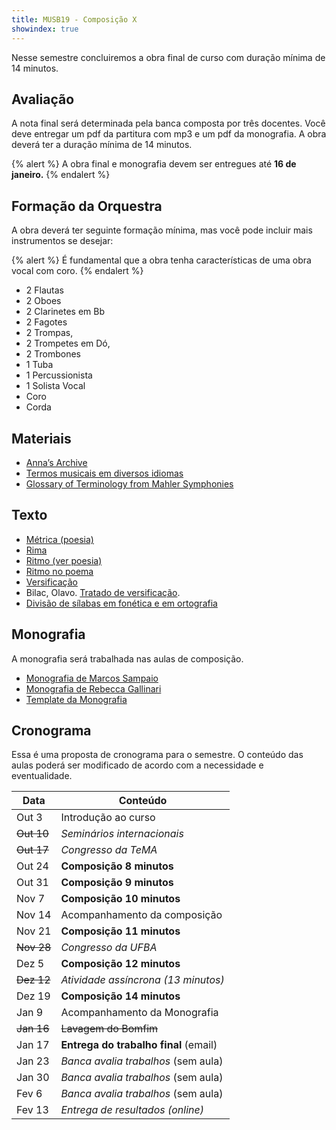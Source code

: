 ```yaml
---
title: MUSB19 - Composição X
showindex: true
---
```


Nesse semestre concluiremos a obra final de curso com duração mínima de 14
minutos.

## Avaliação

A nota final será determinada pela banca composta por três docentes. Você deve
entregar um pdf da partitura com mp3 e um pdf da monografia. A obra deverá ter a
duração mínima de 14 minutos.

{% alert %}
A obra final e monografia devem ser entregues até <b>16 de janeiro.</b>
{% endalert %}

## Formação da Orquestra

A obra deverá ter seguinte formação mínima, mas você pode incluir mais
instrumentos se desejar:

{% alert %}
É fundamental que a obra tenha características de uma obra vocal com coro.
{% endalert %}

- 2 Flautas
- 2 Oboes
- 2 Clarinetes em Bb
- 2 Fagotes
- 2 Trompas,
- 2 Trompetes em Dó,
- 2 Trombones
- 1 Tuba
- 1 Percussionista
- 1 Solista Vocal
- Coro
- Corda

## Materiais

- [Anna’s Archive](https://annas-archive.org)
- [Termos musicais em diversos idiomas](https://web.library.yale.edu/cataloging/music/instname)
- [Glossary of Terminology from Mahler Symphonies](https://www.orchestralibrary.com/reftables/mahler2gloss.html)

## Texto

- [Métrica (poesia)](http://pt.wikipedia.org/wiki/Métrica_(poesia))
- [Rima](http://pt.wikipedia.org/wiki/Rima)
- [Ritmo (ver poesia)](http://pt.wikipedia.org/wiki/Ritmo)
- [Ritmo no poema](http://pt.wikipedia.org/wiki/Ritmo_no_poema)
- [Versificação](http://pt.wikipedia.org/wiki/Versificação)
- Bilac, Olavo. [Tratado de versificação](https://digital.bbm.usp.br/handle/bbm/4711).
- [Divisão de sílabas em fonética e em ortografia](http://www.academia.org.br/artigos/divisao-de-silabas-em-fonetica-e-em-ortografia)


## Monografia

A monografia será trabalhada nas aulas de composição.

- [Monografia de Marcos Sampaio][1]
- [Monografia de Rebecca Gallinari][2]
- [Template da Monografia][3]

[1]: https://docs.pkroger.com/Monografia%20Marcos.pdf
[2]: https://docs.pkroger.com/Monografia%20Rebecca.pdf
[3]: https://docs.pkroger.com/Modelo%20Monografia.docx


## Cronograma

Essa é uma proposta de cronograma para o semestre. O conteúdo das aulas poderá
ser modificado de acordo com a necessidade e eventualidade.

| Data       | Conteúdo                              |
|------------|---------------------------------------|
| Out 3      | Introdução ao curso                   |
| ~~Out 10~~ | *Seminários internacionais*           |
| ~~Out 17~~ | *Congresso da TeMA*                   |
| Out 24     | **Composição 8 minutos**              |
| Out 31     | **Composição 9 minutos**              |
| Nov 7      | **Composição 10 minutos**             |
| Nov 14     | Acompanhamento da composição          |
| Nov 21     | **Composição 11 minutos**             |
| ~~Nov 28~~ | _Congresso da UFBA_                   |
| Dez 5      | **Composição 12 minutos**             |
| ~~Dez 12~~ | *Atividade assíncrona (13 minutos)*   |
| Dez 19     | **Composição 14 minutos**             |
| Jan 9      | Acompanhamento da Monografia          |
| ~~Jan 16~~ | ~~Lavagem do Bomfim~~                 |
| Jan 17     | **Entrega do trabalho final** (email) |
| Jan 23     | *Banca avalia trabalhos* (sem aula)   |
| Jan 30     | *Banca avalia trabalhos* (sem aula)   |
| Fev 6      | *Banca avalia trabalhos* (sem aula)   |
| Fev 13     | *Entrega de resultados (online)*      |
